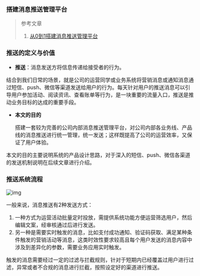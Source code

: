 ###  搭建消息推送管理平台  <!-- {docsify-ignore} -->



> 参考文章
>
> 1. [从0到1搭建消息推送管理平台](http://www.woshipm.com/pd/2052815.html) 



### 推送的定义与价值

- **推送**：消息发送方将信息传递给接受者的行为。

结合到我们日常的场景，就是公司的运营同学或业务系统将营销消息或通知消息通过短信、push、微信等渠道发送给用户的行为。每天针对用户的推送消息可以引导用户参加活动、阅读资讯、查看账单等行为，是一块重要的流量入口，推送是推动业务目标的达成的重要手段。

- **本文的目的** 

  搭建一套较为完善的公司内部消息推送管理平台，对公司内部各业务线、产品线的消息推送进行统一管理，统一发送；这样既提高了公司的运营效率，又保证了用户体验。

本文的目的主要说明系统的产品设计思路，对于深入的短信、push、微信各渠道的发送机制说明在后续文章进行介绍。

### 推送系统流程

![img](http://image.woshipm.com/wp-files/2019/03/4V3w0cwAwuVBiRuhBCLt.jpg) 

一般来说，消息推送有2种发送方式：

1. 一种方式为运营活动批量定时投放，需提供系统功能方便运营筛选用户，然后编辑文案，经审核通过后进行发送。
2. 另一种是需要实时触发的消息，比如支付成功通知、验证码获取、满足某种条件触发的营销活动等消息，这类时效性要求较高且每个用户发送的消息内容中涉及到差异化的参数，需要业务应用实时触发。

触发的消息需要经过一定的过滤与拦截规则，针对于短期内已经覆盖过用户进行过滤，异常或者不合规的消息进行拦截，按照设定好的渠道进行推送。















